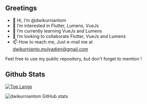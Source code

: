 ## Greetings
- 👋 Hi, I’m @dwikurniantom
- 👀 I’m interested in Flutter, Lumens, VueJs
- 🌱 I’m currently learning VueJs and Lumens
- 💞️ I’m looking to collaborate Flutter, VueJs and Lumens
- 📫 How to reach me, Just e-mail me at dwikurnianto.mulyadien@gmail.com

<!---
dwikurniantom/dwikurniantom is a ✨ special ✨ repository because its `README.md` (this file) appears on your GitHub profile.
You can click the Preview link to take a look at your changes.
--->

Feel free to use my public repository, but don't forget to mention !

## Github Stats

[![Top Langs](https://github-readme-stats.vercel.app/api/top-langs/?username=dwikurniantom&theme=radical)](https://github.com/anuraghazra/github-readme-stats)

![dwikurniantom GitHub stats](https://github-readme-stats.vercel.app/api?username=dwikurniantom&show_icons=true&theme=radical)
